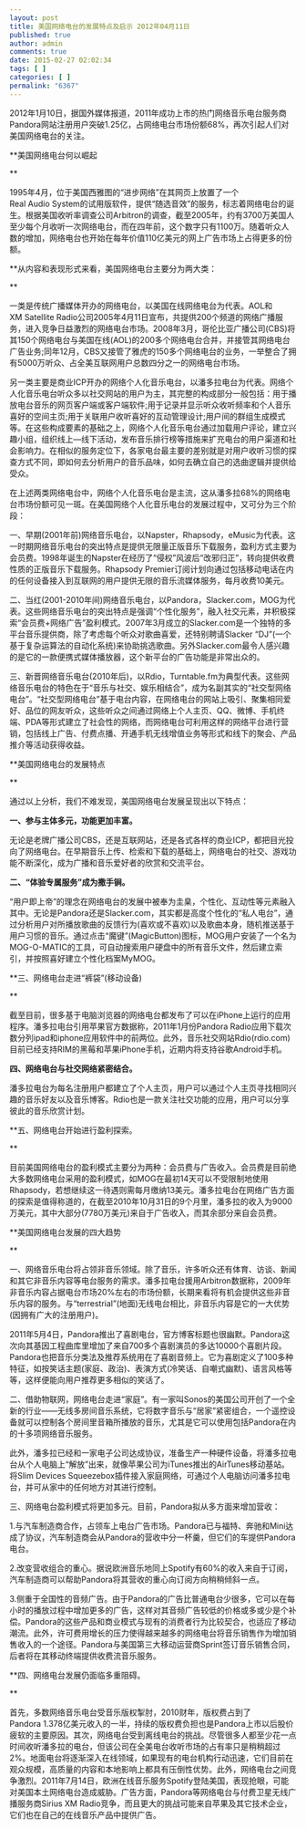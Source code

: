 ```yaml
---
layout: post
title: 美国网络电台的发展特点及启示 2012年04月11日
published: true
author: admin
comments: true
date: 2015-02-27 02:02:34
tags: [ ]
categories: [ ]
permalink: "6367"
---
```

2012年1月10日，据国外媒体报道，2011年成功上市的热门网络音乐电台服务商Pandora网站注册用户突破1.25亿，占网络电台市场份额68%，再次引起人们对美国网络电台的关注。

**美国网络电台何以崛起
  
** 
  
1995年4月，位于美国西雅图的“进步网络”在其网页上放置了一个Real Audio System的试用版软件，提供“随选音效”的服务，标志着网络电台的诞生。根据美国收听率调查公司Arbitron的调查，截至2005年，约有3700万美国人至少每个月收听一次网络电台，而在四年前，这个数字只有1100万。随着听众人数的增加，网络电台也开始在每年价值110亿美元的网上广告市场上占得更多的份额。

**从内容和表现形式来看，美国网络电台主要分为两大类：
  
** 
  
一类是传统广播媒体开办的网络电台，以美国在线网络电台为代表。AOL和XM Satellite Radio公司2005年4月11日宣布，共提供200个频道的网络广播服务，进入竞争日益激烈的网络电台市场。2008年3月，哥伦比亚广播公司(CBS)将其150个网络电台与美国在线(AOL)的200多个网络电台合并，并接管其网络电台广告业务;同年12月，CBS又接管了雅虎的150多个网络电台的业务，一举整合了拥有5000万听众、占全美互联网用户总数四分之一的网络电台市场。

另一类主要是商业ICP开办的网络个人化音乐电台，以潘多拉电台为代表。网络个人化音乐电台听众多以社交网站的用户为主，其完整的构成部分一般包括：用于播放电台音乐的网页客户端或客户端软件;用于记录并显示听众收听频率和个人音乐喜好的空间主页;用于关联用户收听喜好的互动管理设计;用户间的群组生成模式等。在这些构成要素的基础之上，网络个人化音乐电台通过加载用户评论，建立兴趣小组，组织线上—线下活动，发布音乐排行榜等措施来扩充电台的用户渠道和社会影响力。在相似的服务定位下，各家电台最主要的差别就是对用户收听习惯的探查方式不同，即如何去分析用户的音乐品味，如何去确立自己的选曲逻辑并提供给受众。

在上述两类网络电台中，网络个人化音乐电台是主流，这从潘多拉68%的网络电台市场份额可见一斑。在美国网络个人化音乐电台的发展过程中，又可分为三个阶段：

一、早期(2001年前)网络音乐电台，以Napster，Rhapsody，eMusic为代表。这一时期网络音乐电台的突出特点是提供无限量正版音乐下载服务，盈利方式主要为会员费。1998年诞生的Napster在经历了“侵权”风波后“改邪归正”，转向提供收费性质的正版音乐下载服务。Rhapsody Premier订阅计划向通过包括移动电话在内的任何设备接入到互联网的用户提供无限的音乐流媒体服务，每月收费10美元。

二、当红(2001-2010年间)网络音乐电台，以Pandora，Slacker.com，MOG为代表。这些网络音乐电台的突出特点是强调“个性化服务”，融入社交元素，并积极探索“会员费+网络广告”盈利模式。2007年3月成立的Slacker.com是一个独特的多平台音乐提供商，除了考虑每个听众对歌曲喜爱，还特别聘请Slacker “DJ”(一个基于复杂运算法的自动化系统)来协助挑选歌曲。另外Slacker.com最令人感兴趣的是它的一款便携式媒体播放器，这个新平台的广告功能是非常出众的。

三、新晋网络音乐电台(2010年后)，以Rdio，Turntable.fm为典型代表。这些网络音乐电台的特色在于“音乐与社交、娱乐相结合”，成为名副其实的“社交型网络电台”。“社交型网络电台”基于电台内容，在网络电台的网站上吸引、聚集相同爱好、品位的网友听众，这些听众之间通过网络上个人主页、QQ、微博、手机终端、PDA等形式建立了社会性的网络，而网络电台可利用这样的网络平台进行营销，包括线上广告、付费点播、开通手机无线增值业务等形式和线下的聚会、产品推介等活动获得收益。

**美国网络电台的发展特点
  
** 
  
通过以上分析，我们不难发现，美国网络电台发展呈现出以下特点：

**一、参与主体多元，功能更加丰富。**

无论是老牌广播公司CBS，还是互联网站，还是各式各样的商业ICP，都把目光投向了网络电台。在早期音乐上传、检索和下载的基础上，网络电台的社交、游戏功能不断深化，成为广播和音乐爱好者的欣赏和交流平台。

**二、“体验专属服务”成为撒手锏。**

“用户即上帝”的理念在网络电台的发展中被奉为圭臬，个性化、互动性等元素融入其中。无论是Pandora还是Slacker.com，其实都是高度个性化的“私人电台”，通过分析用户对所播放歌曲的反馈行为(喜欢或不喜欢)以及歌曲本身，随机推送基于用户习惯的音乐。通过点击“魔键”(MagicButton)图标，MOG用户安装了一个名为MOG-O-MATIC的工具，可自动搜索用户硬盘中的所有音乐文件，然后建立索引，并按照喜好建立个性化档案MyMOG。

**三、网络电台走进“裤袋”(移动设备)
  
** 
  
截至目前，很多基于电脑浏览器的网络电台都发布了可以在iPhone上运行的应用程序。潘多拉电台引用苹果官方数据称，2011年1月份Pandora Radio应用下载次数分列ipad和iphone应用软件中的前两位。此外，音乐社交网站Rdio(rdio.com)目前已经支持RIM的黑莓和苹果iPhone手机，近期内将支持谷歌Android手机。

**四、网络电台与社交网络紧密结合。**

潘多拉电台为每名注册用户都建立了个人主页，用户可以通过个人主页寻找相同兴趣的音乐好友以及音乐博客。Rdio也是一款关注社交功能的应用，用户可以分享彼此的音乐欣赏计划。

**五、网络电台开始进行盈利探索。
  
** 
  
目前美国网络电台的盈利模式主要分为两种：会员费与广告收入。会员费是目前绝大多数网络电台采用的盈利模式，如MOG在最初14天可以不受限制地使用Rhapsody，若想继续这一待遇则需每月缴纳13美元。潘多拉电台在网络广告方面的探索是值得称道的，在截至2010年10月31日的9个月里，潘多拉的收入为9000万美元，其中大部分(7780万美元)来自于广告收入，而其余部分来自会员费。

**美国网络电台发展的四大趋势
  
** 
  
一、网络音乐电台将占领非音乐领域。除了音乐，许多听众还有体育、访谈、新闻和其它非音乐内容等电台服务的需求。潘多拉电台援用Arbitron数据称，2009年非音乐内容占据电台市场20%左右的市场份额，长期来看将有机会提供这些非音乐内容的服务。与“terrestrial”(地面)无线电台相比，非音乐内容是它的一大优势(因拥有广大的注册用户)。

2011年5月4日，Pandora推出了喜剧电台，官方博客标题也很幽默。Pandora这次向其基因工程曲库里增加了来自700多个喜剧演员的多达10000个喜剧片段。Pandora也把音乐分类法及推荐系统用在了喜剧音频上。它为喜剧定义了100多种特征，如按笑话主题(家庭、政治)、表演方式(冷笑话、自嘲式幽默)、语言风格等等，这样便能向用户推荐更多相似的笑话了。

二、借助物联网，网络电台走进“家庭”。有一家叫Sonos的美国公司开创了一个全新的行业——无线多房间音乐系统，它将数字音乐与“居家”紧密组合，一个遥控设备就可以控制各个房间里音箱所播放的音乐，尤其是它可以使用包括Pandora在内的十多项网络音乐服务。

此外，潘多拉已经和一家电子公司达成协议，准备生产一种硬件设备，将潘多拉电台从个人电脑上“解放”出来，就像苹果公司为iTunes推出的AirTunes移动基站。将Slim Devices Squeezebox插件接入家庭网络，可通过个人电脑访问潘多拉电台，并可从家中的任何地方对其进行控制。

三、网络电台盈利模式将更加多元。目前，Pandora拟从多方面来增加营收：

1.与汽车制造商合作，占领车上电台广告市场。Pandora已与福特、奔驰和Mini达成了协议，汽车制造商会从Pandora的营收中分一杯羹，但它们的车提供Pandora电台。

2.改变营收组合的重心。据说欧洲音乐地同上Spotify有60%的收入来自于订阅，汽车制造商可以帮助Pandora将其营收的重心向订阅方向稍稍倾斜一点。

3.侧重于全国性的音频广告。由于Pandora的广告比普通电台少很多，它可以在每小时的播放过程中增加更多的广告，这样对其音频广告较低的价格或多或少是个补偿。Pandora的这些产品和商业模式与现有的消费者行为比较契合，也适应了移动潮流。此外，许可费用增长的压力使得越来越多的网络电台将音乐销售作为增加销售收入的一个途径。Pandora与美国第三大移动运营商Sprint签订音乐销售合同，后者将在其移动终端提供收费流音乐服务。

**四、网络电台发展仍面临多重阻碍。
  
** 
  
首先，多数网络音乐电台受音乐版权掣肘，2010财年，版权费占到了Pandora 1.378亿美元收入的一半，持续的版权费负担也是Pandora上市以后股价疲软的主要原因。其次，网络电台受到离线电台的挑战。尽管很多人都至少花一点时间收听潘多拉的电台，但该公司在全美电台收听市场的占有率只是稍稍超过2%。地面电台将逐渐深入在线领域，如果现有的电台机构行动迅速，它们目前在观众规模，高质量的内容和本地影响上都具有压倒性优势。此外，网络电台之间竞争激烈。2011年7月14日，欧洲在线音乐服务Spotify登陆美国，表现抢眼，可能对美国本土网络电台造成威胁。广告方面，Pandora等网络电台与付费卫星无线广播服务商Sirius XM Radio竞争，而且更大的挑战可能来自苹果及其它技术企业，它们也在自己的在线音乐产品中提供广告。